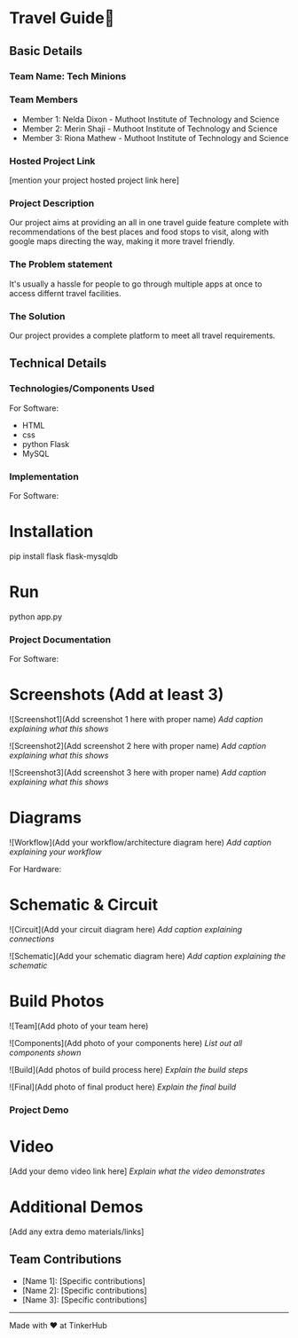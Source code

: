 # Travel Guide🎯


## Basic Details
### Team Name: Tech Minions


### Team Members
- Member 1: Nelda Dixon - Muthoot Institute of Technology and Science
- Member 2: Merin Shaji - Muthoot Institute of Technology and Science
- Member 3: Riona Mathew - Muthoot Institute of Technology and Science

### Hosted Project Link
[mention your project hosted project link here]

### Project Description
Our project aims at providing an all in one travel guide feature complete with recommendations of the best places and food stops to visit, along with google maps directing the way, making it more travel friendly.

### The Problem statement
It's usually a hassle for people to go through multiple apps at once to access differnt travel facilities.

### The Solution
Our project provides a complete platform to meet all travel requirements.

## Technical Details
### Technologies/Components Used
For Software:
- HTML
- css
- python Flask
- MySQL



### Implementation
For Software:
# Installation
pip install flask flask-mysqldb

# Run
python app.py

### Project Documentation
For Software:

# Screenshots (Add at least 3)
![Screenshot1](Add screenshot 1 here with proper name)
*Add caption explaining what this shows*

![Screenshot2](Add screenshot 2 here with proper name)
*Add caption explaining what this shows*

![Screenshot3](Add screenshot 3 here with proper name)
*Add caption explaining what this shows*

# Diagrams
![Workflow](Add your workflow/architecture diagram here)
*Add caption explaining your workflow*

For Hardware:

# Schematic & Circuit
![Circuit](Add your circuit diagram here)
*Add caption explaining connections*

![Schematic](Add your schematic diagram here)
*Add caption explaining the schematic*

# Build Photos
![Team](Add photo of your team here)


![Components](Add photo of your components here)
*List out all components shown*

![Build](Add photos of build process here)
*Explain the build steps*

![Final](Add photo of final product here)
*Explain the final build*

### Project Demo
# Video
[Add your demo video link here]
*Explain what the video demonstrates*

# Additional Demos
[Add any extra demo materials/links]

## Team Contributions
- [Name 1]: [Specific contributions]
- [Name 2]: [Specific contributions]
- [Name 3]: [Specific contributions]

---
Made with ❤️ at TinkerHub
